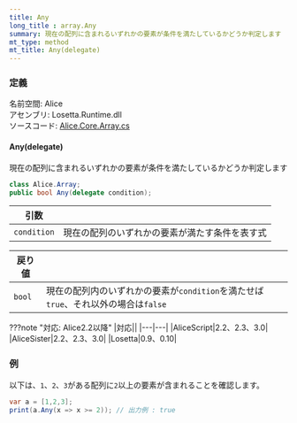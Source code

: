 ```yaml
---
title: Any
long_title : array.Any
summary: 現在の配列に含まれるいずれかの要素が条件を満たしているかどうか判定します
mt_type: method
mt_title: Any(delegate)
---
```


### 定義
名前空間: Alice<br/>
アセンブリ: Losetta.Runtime.dll<br/>
ソースコード: [Alice.Core.Array.cs](https://github.com/WSOFT-Project/Losetta/blob/master/Losetta.Runtime/Core/Extension/Alice.Core.Array.cs)

#### Any(delegate)

現在の配列に含まれるいずれかの要素が条件を満たしているかどうか判定します

```cs title="AliceScript"
class Alice.Array;
public bool Any(delegate condition);
```

|引数| |
|-|-|
|`condition`|現在の配列のいずれかの要素が満たす条件を表す式|

|戻り値| |
|-|-|
|`bool`| 現在の配列内のいずれかの要素が`condition`を満たせば`true`、それ以外の場合は`false`|

???note "対応: Alice2.2以降"
    |対応||
    |---|---|
    |AliceScript|2.2、2.3、3.0|
    |AliceSister|2.2、2.3、3.0|
    |Losetta|0.9、0.10|

### 例
以下は、`1`、`2`、`3`がある配列に`2`以上の要素が含まれることを確認します。

```cs title="AliceScript"
var a = [1,2,3];
print(a.Any(x => x >= 2)); // 出力例 : true
```
